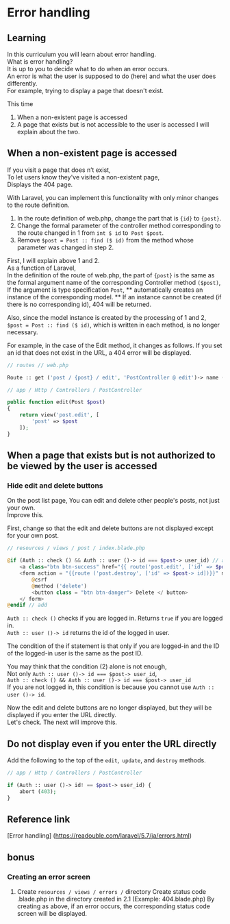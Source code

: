 # Error handling

## Learning
In this curriculum you will learn about error handling.  
What is error handling?  
It is up to you to decide what to do when an error occurs.  
An error is what the user is supposed to do (here) and what the user does differently.  
For example, trying to display a page that doesn't exist.  

This time
1. When a non-existent page is accessed
2. A page that exists but is not accessible to the user is accessed
I will explain about the two.  

## When a non-existent page is accessed
If you visit a page that does n’t exist,  
To let users know they've visited a non-existent page,  
Displays the 404 page.  

With Laravel, you can implement this functionality with only minor changes to the route definition.  

1. In the route definition of web.php, change the part that is `{id}` to `{post}`.  
2. Change the formal parameter of the controller method corresponding to the route changed in 1 from `int $ id` to` Post $post`.  
3. Remove `$post = Post :: find ($ id)` from the method whose parameter was changed in step 2.  

First, I will explain above 1 and 2.  
As a function of Laravel,  
In the definition of the route of web.php, the part of `{post}` is the same as the formal argument name of the corresponding Controller method `($post)`,
If the argument is type specification `Post`, ** automatically creates an instance of the corresponding model. **
If an instance cannot be created (if there is no corresponding id), 404 will be returned.  

Also, since the model instance is created by the processing of 1 and 2,  
`$post = Post :: find ($ id)`, which is written in each method, is no longer necessary.


For example, in the case of the Edit method, it changes as follows. 
If you set an id that does not exist in the URL, a 404 error will be displayed.   

```php
// routes // web.php

Route :: get ('post / {post} / edit', 'PostController @ edit')-> name ('post.edit')

```

```php
// app / Http / Controllers / PostController

public function edit(Post $post)
{
    return view('post.edit', [
        'post' => $post
    ]);
}
```

## When a page that exists but is not authorized to be viewed by the user is accessed

### Hide edit and delete buttons

On the post list page,
You can edit and delete other people's posts, not just your own.  
Improve this.  

First, change so that the edit and delete buttons are not displayed except for your own post.  

```php
// resources / views / post / index.blade.php

@if (Auth :: check () && Auth :: user ()-> id === $post-> user_id) // add
    <a class="btn btn-success" href="{{ route('post.edit', ['id' => $post-> id])}} "> Edit </a>
    <form action = "{{route ('post.destroy', ['id' => $post-> id])}}" method = "post" class = "d-inline">
        @csrf
        @method ('delete')
        <button class = "btn btn-danger"> Delete </ button>
    </ form>
@endif // add

```
`Auth :: check ()` checks if you are logged in. Returns `true` if you are logged in.  
`Auth :: user ()-> id` returns the id of the logged in user.  

The condition of the if statement is that only if you are logged-in and the ID of the logged-in user is the same as the post ID.  

You may think that the condition (2) alone is not enough,  
Not only `Auth :: user ()-> id === $post-> user_id`,  
`Auth :: check () && Auth :: user ()-> id === $post-> user_id`  
If you are not logged in, this condition is because you cannot use `Auth :: user ()-> id`.  

Now the edit and delete buttons are no longer displayed, but they will be displayed if you enter the URL directly.  
Let's check. The next will improve this.  

## Do not display even if you enter the URL directly

Add the following to the top of the `edit`,` update`, and `destroy` methods.  

```php
// app / Http / Controllers / PostController

if (Auth :: user ()-> id! == $post-> user_id) {
    abort (403);
} 
```

## Reference link
[Error handling] (https://readouble.com/laravel/5.7/ja/errors.html)

## bonus

### Creating an error screen
1. Create `resources / views / errors /` directory
Create status code .blade.php in the directory created in 2.1 (Example: 404.blade.php)
By creating as above, if an error occurs, the corresponding status code screen will be displayed.  